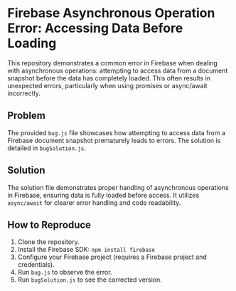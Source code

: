 # Firebase Asynchronous Operation Error: Accessing Data Before Loading

This repository demonstrates a common error in Firebase when dealing with asynchronous operations: attempting to access data from a document snapshot before the data has completely loaded. This often results in unexpected errors, particularly when using promises or async/await incorrectly.

## Problem

The provided `bug.js` file showcases how attempting to access data from a Firebase document snapshot prematurely leads to errors.  The solution is detailed in `bugSolution.js`.

## Solution

The solution file demonstrates proper handling of asynchronous operations in Firebase, ensuring data is fully loaded before access.  It utilizes `async/await` for clearer error handling and code readability.

## How to Reproduce

1. Clone the repository.
2. Install the Firebase SDK: `npm install firebase`
3. Configure your Firebase project (requires a Firebase project and credentials).
4. Run `bug.js` to observe the error. 
5. Run `bugSolution.js` to see the corrected version.